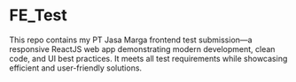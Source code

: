 # FE_Test
This repo contains my PT Jasa Marga frontend test submission—a responsive ReactJS web app demonstrating modern development, clean code, and UI best practices. It meets all test requirements while showcasing efficient and user-friendly solutions.
